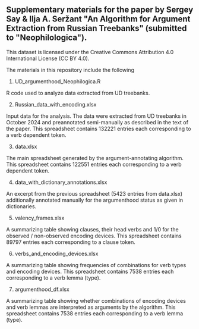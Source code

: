 ## Supplementary materials for the paper by Sergey Say & Ilja A. Seržant "An Algorithm for Argument Extraction from Russian Treebanks" (submitted to "Neophilologica").

This dataset is licensed under the Creative Commons Attribution 4.0 International License (CC BY 4.0).

The materials in this repository include the following

1. UD_argumenthood_Neophilogica.R

R code used to analyze data extracted from UD treebanks.

2. Russian_data_with_encoding.xlsx

Input data for the analysis. The data were extracted from UD treebanks in October 2024 and preannotated semi-manually as described in the text of the paper.
This spreadsheet contains 132221 entries each corresponding to a verb dependent token.  

3. data.xlsx

The main spreadsheet generated by the argument-annotating algorithm.
This spreadsheet contains 122551 entries each corresponding to a verb dependent token.

4. data_with_dictionary_annotations.xlsx

An excerpt from the previous spreadsheet (5423 entries from data.xlsx) additionally annotated manually for the argumenthood status as given in dictionaries.

5. valency_frames.xlsx

A summarizing table showing clauses, their head verbs and 1/0 for the observed / non-observed encoding devices.
This spreadsheet contains 89797 entries each corresponding to a clause token.

6. verbs_and_encoding_devices.xlsx

A summarizing table showing frequencies of combinations for verb types and encoding devices.
This spreadsheet contains 7538 entries each corresponding to a verb lemma (type). 

7. argumenthood_df.xlsx

A summarizing table showing whether combinations of encoding devices and verb lemmas are interpreted as arguments by the algorithm.
This spreadsheet contains 7538 entries each corresponding to a verb lemma (type).
